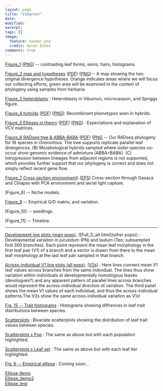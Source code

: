 ```yaml
---
layout: page
title: "Vibgrant"
date: 
modified:
excerpt:
tags: []
image: 
  feature: header.png
  credit: Deren Eaton
comments: true
---
```


[Figure_1](Figure_1_leaves2.svg) ([PNG](Figure_1_leaves2.png)) -- contrasting leaf forms, sems, hairs, histograms.  

[Figure_2 map and hypotheses](Figure_2_map.svg) ([PDF](Figure_2_map.pdf)) ([PNG](Figure_2_map.png))-- A map showing the two original divergence hypotheses. Orange indicates areas where we will focus our collecting efforts, green area will be examined in the context of phylogeny using samples from herbaria.  

[Figure_3 heteroblasty](Figure_3_hetero.png) : Heteroblasty in Viburnun, microcarpum, and Spriggs figure.   

[Figure_4 hybrids](Figure_4_hybrid.svg) ([PDF](Figure_4_hybrid.pdf)) ([PNG](Figure_4_hybrid.png)): Recombinant phenotypes seen in hybrids.  

[Figure_5 Ellipses in theory](Figure_5_Ellipsetheory3.svg) ([PDF](Figure_5_Ellipsetheory3.pdf)) ([PNG](Figure_5_Ellipsetheory3.png)) : Expectations and explanation of VCV matrices.  

[Figure_6 RADseq tree & ABBA-BABA](Figure_6_radtree.svg) ([PDF](Figure_6_radtree.pdf)) ([PNG](Figure_6_radtree.png) -- Our RADseq phylogeny for 16 species in _Oreinotinus_. The tree supports replicate parallel leaf divergences. (B) Morphological hybrids sampled where sister-species co-occur show genomic evidence of admixture (ABBA>BABA). (C) Introgression between lineages from adjacent regions is not supported, which provides further support that our phylogeny is correct and does not simply reflect recent gene flow.  

[Figure_7 Cross section environment](Figure_7_cross2.pdf)) ([EPS](Figure_7_cross2.eps)) Cross-section through Oaxaca and Chiapas with PCA environment and aerial light capture.  

[Figure_8] -- Niche models.  

[Figure_9](Ellipse_Empirical.pdf) -- Empirical G/D matrix, and variation.  

[Figure_10] -- seedlings.  

[Figure_11] -- Timeline.  


------------------------------------------   



[Development line plots (main pops)](Full_D.html), ([Full_D_alt.html](other pops)) : Developmental variation in jucundum (PN) and lautum (Teo; subsampled first 300 branches). Each point represent the mean leaf morphology in the first leaf pair (V1) of a branch and a vector is drawn from there to the mean leaf morphology at the last leaf pair sampled in that branch.  

[Across-individual V1 line plots (all pops)](Full_I1.html), ([V2s](Full_I2.html)) : Here lines connect mean V1 leaf values across branches from the same individual. The lines thus show variation within individuals at developmentally homologous leaves (devologues?) and any apparent pattern of parallel lines across branches would represent the across-individual direction of variation. The third panel shows the mean V1 values of each individual, and thus the across-individual patterns.The V2s show the same across-individual variation as V1s!


[Fig. 15 -- Trait histograms](Full_H.html) : Histograms showing diffrences in leaf trait distributions between species.  

[Scatterplots](Full_S.html) : Bivariate scatterplots showing the distribution of leaf trait values between species.  

[Scatterplots x Pop](Full_S_pops.html) : The same as above but with each population highlighted.  

[Scatterplots x Leaf set](Full_S_tiers.html) : The same as above but with each leaf tier highlighted.  

[Fig. 6 -- Empirical ellipse]() : Coming soon...


[Ellipse demo](Ellipse_demo.html)  
[Ellipse_demo2](Ellipse_demo2.html)  
[Ellipse_test](Ellipse_testing.html)










